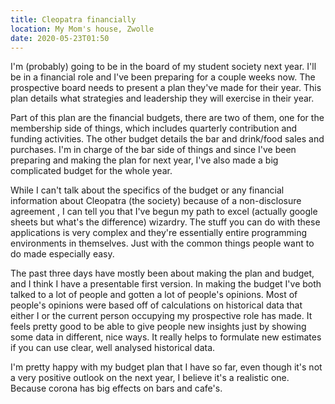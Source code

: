 ```yaml
---
title: Cleopatra financially
location: My Mom's house, Zwolle
date: 2020-05-23T01:50
---
```

I'm (probably) going to be in the board of my student society next year. I'll be
in a financial role and I've been preparing for a couple weeks now. The
prospective board needs to present a plan they've made for their year. This plan
details what strategies and leadership they will exercise in their year.

Part of this plan are the financial budgets, there are two of them, one for the
membership side of things, which includes quarterly contribution and funding
activities. The other budget details the bar and drink/food sales and purchases.
I'm in charge of the bar side of things and since I've been preparing and making
the plan for next year, I've also made a big complicated budget for the whole
year.

While I can't talk about the specifics of the budget or any financial
information about Cleopatra (the society) because of a non-disclosure agreement
, I can tell you that I've begun my path to excel (actually google sheets but
what's the difference) wizardry. The stuff you can do with these applications is
very complex and they're essentially entire programming environments in
themselves. Just with the common things people want to do made especially easy.

The past three days have mostly been about making the plan and budget, and I
think I have a presentable first version. In making the budget I've both talked
to a lot of people and gotten a lot of people's opinions. Most of people's
opinions were based off of calculations on historical data that either I or the
current person occupying my prospective role has made. It feels pretty good to
be able to give people new insights just by showing some data in different, nice
ways. It really helps to formulate new estimates if you can use clear, well
analysed historical data.

I'm pretty happy with my budget plan that I have so far, even though it's not a
very positive outlook on the next year, I believe it's a realistic one. Because
corona has big effects on bars and cafe's.
